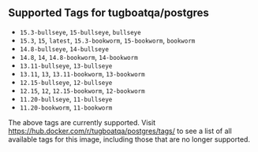## Supported Tags for tugboatqa/postgres

* `15.3-bullseye`, `15-bullseye`, `bullseye`
* `15.3`, `15`, `latest`, `15.3-bookworm`, `15-bookworm`, `bookworm`
* `14.8-bullseye`, `14-bullseye`
* `14.8`, `14`, `14.8-bookworm`, `14-bookworm`
* `13.11-bullseye`, `13-bullseye`
* `13.11`, `13`, `13.11-bookworm`, `13-bookworm`
* `12.15-bullseye`, `12-bullseye`
* `12.15`, `12`, `12.15-bookworm`, `12-bookworm`
* `11.20-bullseye`, `11-bullseye`
* `11.20-bookworm`, `11-bookworm`

The above tags are currently supported. Visit https://hub.docker.com/r/tugboatqa/postgres/tags/ to see a list of all available tags for this image, including those that are no longer supported.
